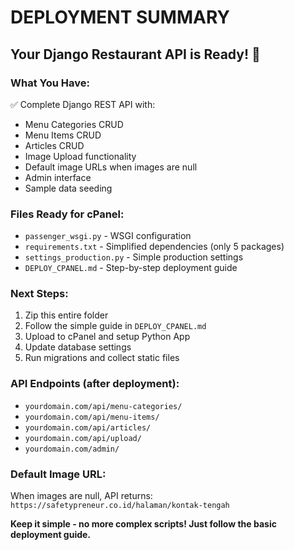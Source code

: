 # DEPLOYMENT SUMMARY

## Your Django Restaurant API is Ready! 🚀

### What You Have:
✅ Complete Django REST API with:
- Menu Categories CRUD
- Menu Items CRUD
- Articles CRUD
- Image Upload functionality
- Default image URLs when images are null
- Admin interface
- Sample data seeding

### Files Ready for cPanel:
- `passenger_wsgi.py` - WSGI configuration
- `requirements.txt` - Simplified dependencies (only 5 packages)
- `settings_production.py` - Simple production settings
- `DEPLOY_CPANEL.md` - Step-by-step deployment guide

### Next Steps:
1. Zip this entire folder
2. Follow the simple guide in `DEPLOY_CPANEL.md`
3. Upload to cPanel and setup Python App
4. Update database settings
5. Run migrations and collect static files

### API Endpoints (after deployment):
- `yourdomain.com/api/menu-categories/`
- `yourdomain.com/api/menu-items/`
- `yourdomain.com/api/articles/`
- `yourdomain.com/api/upload/`
- `yourdomain.com/admin/`

### Default Image URL:
When images are null, API returns: `https://safetypreneur.co.id/halaman/kontak-tengah`

**Keep it simple - no more complex scripts! Just follow the basic deployment guide.**

